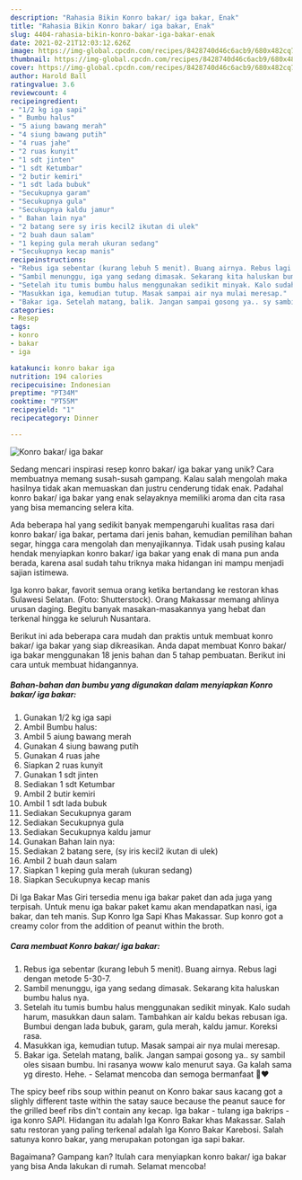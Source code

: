 ```yaml
---
description: "Rahasia Bikin Konro bakar/ iga bakar, Enak"
title: "Rahasia Bikin Konro bakar/ iga bakar, Enak"
slug: 4404-rahasia-bikin-konro-bakar-iga-bakar-enak
date: 2021-02-21T12:03:12.626Z
image: https://img-global.cpcdn.com/recipes/8428740d46c6acb9/680x482cq70/konro-bakar-iga-bakar-foto-resep-utama.jpg
thumbnail: https://img-global.cpcdn.com/recipes/8428740d46c6acb9/680x482cq70/konro-bakar-iga-bakar-foto-resep-utama.jpg
cover: https://img-global.cpcdn.com/recipes/8428740d46c6acb9/680x482cq70/konro-bakar-iga-bakar-foto-resep-utama.jpg
author: Harold Ball
ratingvalue: 3.6
reviewcount: 4
recipeingredient:
- "1/2 kg iga sapi"
- " Bumbu halus"
- "5 aiung bawang merah"
- "4 siung bawang putih"
- "4 ruas jahe"
- "2 ruas kunyit"
- "1 sdt jinten"
- "1 sdt Ketumbar"
- "2 butir kemiri"
- "1 sdt lada bubuk"
- "Secukupnya garam"
- "Secukupnya gula"
- "Secukupnya kaldu jamur"
- " Bahan lain nya"
- "2 batang sere sy iris kecil2 ikutan di ulek"
- "2 buah daun salam"
- "1 keping gula merah ukuran sedang"
- "Secukupnya kecap manis"
recipeinstructions:
- "Rebus iga sebentar (kurang lebuh 5 menit). Buang airnya. Rebus lagi dengan metode 5-30-7."
- "Sambil menunggu, iga yang sedang dimasak. Sekarang kita haluskan bumbu halus nya."
- "Setelah itu tumis bumbu halus menggunakan sedikit minyak. Kalo sudah harum, masukkan daun salam. Tambahkan air kaldu bekas rebusan iga. Bumbui dengan lada bubuk, garam, gula merah, kaldu jamur. Koreksi rasa."
- "Masukkan iga, kemudian tutup. Masak sampai air nya mulai meresap."
- "Bakar iga. Setelah matang, balik. Jangan sampai gosong ya.. sy sambil oles sisaan bumbu. Ini rasanya woww kalo menurut saya. Ga kalah sama yg diresto. Hehe. Selamat mencoba dan semoga bermanfaat 🤗❤"
categories:
- Resep
tags:
- konro
- bakar
- iga

katakunci: konro bakar iga 
nutrition: 194 calories
recipecuisine: Indonesian
preptime: "PT34M"
cooktime: "PT55M"
recipeyield: "1"
recipecategory: Dinner

---
```



![Konro bakar/ iga bakar](https://img-global.cpcdn.com/recipes/8428740d46c6acb9/680x482cq70/konro-bakar-iga-bakar-foto-resep-utama.jpg)

Sedang mencari inspirasi resep konro bakar/ iga bakar yang unik? Cara membuatnya memang susah-susah gampang. Kalau salah mengolah maka hasilnya tidak akan memuaskan dan justru cenderung tidak enak. Padahal konro bakar/ iga bakar yang enak selayaknya memiliki aroma dan cita rasa yang bisa memancing selera kita.

Ada beberapa hal yang sedikit banyak mempengaruhi kualitas rasa dari konro bakar/ iga bakar, pertama dari jenis bahan, kemudian pemilihan bahan segar, hingga cara mengolah dan menyajikannya. Tidak usah pusing kalau hendak menyiapkan konro bakar/ iga bakar yang enak di mana pun anda berada, karena asal sudah tahu triknya maka hidangan ini mampu menjadi sajian istimewa.

Iga konro bakar, favorit semua orang ketika bertandang ke restoran khas Sulawesi Selatan. (Foto: Shutterstock). Orang Makassar memang ahlinya urusan daging. Begitu banyak masakan-masakannya yang hebat dan terkenal hingga ke seluruh Nusantara.


Berikut ini ada beberapa cara mudah dan praktis untuk membuat konro bakar/ iga bakar yang siap dikreasikan. Anda dapat membuat Konro bakar/ iga bakar menggunakan 18 jenis bahan dan 5 tahap pembuatan. Berikut ini cara untuk membuat hidangannya.

<!--inarticleads1-->

##### Bahan-bahan dan bumbu yang digunakan dalam menyiapkan Konro bakar/ iga bakar:

1. Gunakan 1/2 kg iga sapi
1. Ambil  Bumbu halus:
1. Ambil 5 aiung bawang merah
1. Gunakan 4 siung bawang putih
1. Gunakan 4 ruas jahe
1. Siapkan 2 ruas kunyit
1. Gunakan 1 sdt jinten
1. Sediakan 1 sdt Ketumbar
1. Ambil 2 butir kemiri
1. Ambil 1 sdt lada bubuk
1. Sediakan Secukupnya garam
1. Sediakan Secukupnya gula
1. Sediakan Secukupnya kaldu jamur
1. Gunakan  Bahan lain nya:
1. Sediakan 2 batang sere, (sy iris kecil2 ikutan di ulek)
1. Ambil 2 buah daun salam
1. Siapkan 1 keping gula merah (ukuran sedang)
1. Siapkan Secukupnya kecap manis


Di Iga Bakar Mas Giri tersedia menu iga bakar paket dan ada juga yang terpisah. Untuk menu iga bakar paket kamu akan mendapatkan nasi, iga bakar, dan teh manis. Sup Konro Iga Sapi Khas Makassar. Sup konro got a creamy color from the addition of peanut within the broth. 

<!--inarticleads2-->

##### Cara membuat Konro bakar/ iga bakar:

1. Rebus iga sebentar (kurang lebuh 5 menit). Buang airnya. Rebus lagi dengan metode 5-30-7.
1. Sambil menunggu, iga yang sedang dimasak. Sekarang kita haluskan bumbu halus nya.
1. Setelah itu tumis bumbu halus menggunakan sedikit minyak. Kalo sudah harum, masukkan daun salam. Tambahkan air kaldu bekas rebusan iga. Bumbui dengan lada bubuk, garam, gula merah, kaldu jamur. Koreksi rasa.
1. Masukkan iga, kemudian tutup. Masak sampai air nya mulai meresap.
1. Bakar iga. Setelah matang, balik. Jangan sampai gosong ya.. sy sambil oles sisaan bumbu. Ini rasanya woww kalo menurut saya. Ga kalah sama yg diresto. Hehe. - Selamat mencoba dan semoga bermanfaat 🤗❤


The spicy beef ribs soup within peanut on Konro bakar saus kacang got a slighly different taste within the satay sauce because the peanut sauce for the grilled beef ribs din&#39;t contain any kecap. Iga bakar - tulang iga bakrips - iga konro SAPI. Hidangan itu adalah Iga Konro Bakar khas Makassar. Salah satu restoran yang paling terkenal adalah Iga Konro Bakar Karebosi. Salah satunya konro bakar, yang merupakan potongan iga sapi bakar. 

Bagaimana? Gampang kan? Itulah cara menyiapkan konro bakar/ iga bakar yang bisa Anda lakukan di rumah. Selamat mencoba!
